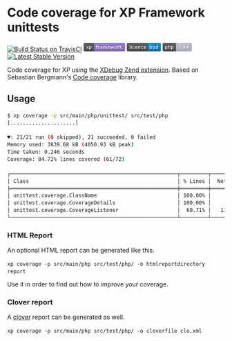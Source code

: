 Code coverage for XP Framework unittests
========================================================================

[![Build Status on TravisCI](https://secure.travis-ci.org/xp-forge/coverage.png)](http://travis-ci.org/xp-forge/coverage)
[![XP Framework Module](https://raw.githubusercontent.com/xp-framework/web/master/static/xp-framework-badge.png)](https://github.com/xp-framework/core)
[![BSD Licence](https://raw.githubusercontent.com/xp-framework/web/master/static/licence-bsd.png)](https://github.com/xp-framework/core/blob/master/LICENCE.md)
[![Supports PHP 7.0+](https://raw.githubusercontent.com/xp-framework/web/master/static/php-7_0plus.png)](http://php.net/)
[![Latest Stable Version](https://poser.pugx.org/xp-forge/coverage/version.png)](https://packagist.org/packages/xp-forge/coverage)

Code coverage for XP using the [XDebug Zend extension](https://xdebug.org/download.php). Based on Sebastian Bergmann's [Code coverage](https://github.com/sebastianbergmann/php-code-coverage) library.

Usage
-----

```bash
$ xp coverage -p src/main/php/unittest/ src/test/php
[.....................]

♥: 21/21 run (0 skipped), 21 succeeded, 0 failed
Memory used: 3839.68 kB (4050.93 kB peak)
Time taken: 0.246 seconds
Coverage: 84.72% lines covered (61/72)

┌──────────────────────────────────────────────────────┬─────────┬──────┐
│ Class                                                │ % Lines │  Not │
╞══════════════════════════════════════════════════════╪═════════╪══════╡
│ unittest.coverage.ClassName                          │ 100.00% │      │
│ unittest.coverage.CoverageDetails                    │ 100.00% │      │
│ unittest.coverage.CoverageListener                   │  60.71% │   11 │
└──────────────────────────────────────────────────────┴─────────┴──────┘
```

### HTML Report

An optional HTML report can be generated like this. 

`xp coverage -p src/main/php src/test/php/ -o htmlreportdirectory report`

Use it in order to find out how to improve your coverage.

### Clover report

A [clover](https://www.atlassian.com/software/clover) report can be generated as well.

`xp coverage -p src/main/php src/test/php/ -o cloverfile clo.xml`
